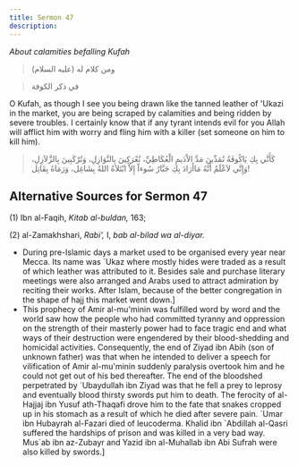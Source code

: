 ```yaml
---
title: Sermon 47
description: 
---
```


*About calamities befalling Kufah*

> ومن كلام له (عليه السلام)

> في ذكر الكوفة

O Kufah, as though I see you being drawn like the tanned leather of
'Ukazi in the market, you are being scraped by calamities and
being ridden by severe troubles. I
certainly know that if any tyrant intends evil for you Allah will
afflict him with worry and fling him with a killer (set someone on him
to kill him).

> كَأَنَّي بِكِ يَاكُوفَةُ تُمَدِّينَ مَدَّ الاْدَيمِ الْعُكَاظِيِّ، تُعْرَكِينَ بِالنَّوَازِلِ، وَتُرْكَبِينَ
> بِالزَّلاَزِلِ، وَإِنَّي لاَعْلَمُ أَنَّهُ مَاأَرَادَ بِكِ جَبَّارٌ سُوءاً إِلاَّ ابْتَلاَهُ اللهُ بِشَاغِل،
> وَرَمَاهُ بِقَاتِل!

## Alternative Sources for Sermon 47

\(1\) Ibn al-Faqih, *Kitab al-buldan,* 163;

\(2\) al-Zamakhshari, *Rabi',* I, *bab al-bilad wa al-diyar.*

-  During
    pre-Islamic days a market used to be organised every year near
    Mecca. Its name was \`Ukaz where mostly hides were traded as a
    result of which leather was attributed to it. Besides sale and
    purchase literary meetings were also arranged and Arabs used to
    attract admiration by reciting their works. After Islam, because of
    the better congregation in the shape of hajj this market went
    down.]
-  This prophecy of
    Amir al-mu\'minin was fulfilled word by word and the world saw how
    the people who had committed tyranny and oppression on the strength
    of their masterly power had to face tragic end and what ways of
    their destruction were engendered by their blood-shedding and
    homicidal activities. Consequently, the end of Ziyad ibn Abih (son
    of unknown father) was that when he intended to deliver a speech for
    vilification of Amir al-mu\'minin suddenly paralysis overtook him
    and he could not get out of his bed thereafter. The end of the
    bloodshed perpetrated by \`Ubaydullah ibn Ziyad was that he fell a
    prey to leprosy and eventually blood thirsty swords put him to
    death. The ferocity of al-Hajjaj ibn Yusuf ath-Thaqafi drove him to
    the fate that snakes cropped up in his stomach as a result of which
    he died after severe pain. \`Umar ibn Hubayrah al-Fazari died of
    leucoderma. Khalid ibn \`Abdillah al-Qasri suffered the hardships of
    prison and was killed in a very bad way. Mus\`ab ibn az-Zubayr and
    Yazid ibn al-Muhallab ibn Abi Sufrah were also killed by
    swords.]